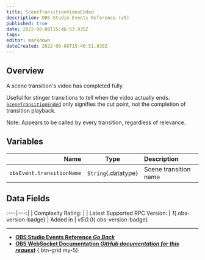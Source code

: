 ```yaml
---
title: SceneTransitionVideoEnded
description: OBS Studio Events Reference (v5)
published: true
date: 2022-08-08T15:46:53.935Z
tags: 
editor: markdown
dateCreated: 2022-08-08T15:46:51.838Z
---
```


## Overview
A scene transition's video has completed fully.

Useful for stinger transitions to tell when the video actually ends. [`SceneTransitionEnded`](/en/Broadcasters/OBS/Events/Transition-Events/SceneTransitionEnded) only signifies the cut point, not the completion of transition playback.

Note: Appears to be called by every transition, regardless of relevance.

## Variables
Name | Type | Description | 
----:|:----:|:------------|
`obsEvent.transitionName` | `String`{.datatype} | Scene transition name

## Data Fields
:---|:---:|
| Complexity Rating: | <span class="stars stars--2"></span>
| Latest Supported RPC Version: | *1*{.obs-version-badge}
| Added in | *v5.0.0*{.obs-version-badge}

---

- [<i class="mdi mdi-chevron-left"></i>**OBS Studio Events Reference *Go Back***](/en/Broadcasters/OBS/Events)
- [<i class="mdi mdi-github"></i> **OBS WebSocket Documentation *GitHub documentation for this request***](https://github.com/obsproject/obs-websocket/blob/master/docs/generated/protocol.md#scenetransitionvideoended)
{.btn-grid my-5}